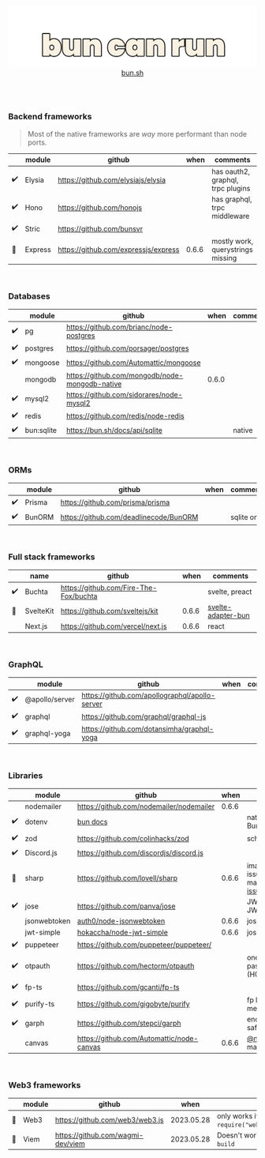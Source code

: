 <a href="https://bun.sh">
<p align="center">
  <img src="https://raw.githubusercontent.com/emastho/bun-can-run/main/bun.svg" alt="Bun logo" /><br/>
  bun.sh
</p>
</a>
<br /><br />

### Backend frameworks
> Most of the native frameworks are *way* more performant than node ports.

||module|github|when|comments|
|--|--|--|--|--|
|✔️| Elysia | https://github.com/elysiajs/elysia | | has oauth2, graphql, trpc plugins
|✔️|Hono|https://github.com/honojs||has graphql, trpc middleware
|✔️|Stric|https://github.com/bunsvr|
|🔧|Express|https://github.com/expressjs/express|0.6.6|mostly work, querystrings missing|

<br />

### Databases
|| module |  github | when | comments |
|--|--|--|--|--|
|✔️| pg | https://github.com/brianc/node-postgres |
|✔️|postgres|https://github.com/porsager/postgres|
|✔️|mongoose|https://github.com/Automattic/mongoose|
||mongodb|https://github.com/mongodb/node-mongodb-native| 0.6.0
|✔️|mysql2|https://github.com/sidorares/node-mysql2|
|✔️|redis|https://github.com/redis/node-redis|
|✔️|bun:sqlite|https://bun.sh/docs/api/sqlite||native

<br />

### ORMs
||module|github|when|comments|
|--|--|--|--|--|
|✔️|Prisma|https://github.com/prisma/prisma|||
|✔️|BunORM|https://github.com/deadlinecode/BunORM||sqlite only

<br />

### Full stack frameworks
||name|github|when|comments|
|--|--|--|--|--|
|✔️|Buchta|https://github.com/Fire-The-Fox/buchta||svelte, preact
|🔧|SvelteKit|https://github.com/sveltejs/kit|0.6.6|[svelte-adapter-bun](https://github.com/gornostay25/svelte-adapter-bun)
||Next.js|https://github.com/vercel/next.js|0.6.6|react

<br />

### GraphQL
||module|github|when|comments|
|--|--|--|--|--|
|✔️|@apollo/server|https://github.com/apollographql/apollo-server|
|✔️|graphql|https://github.com/graphql/graphql-js|
|✔️|graphql-yoga|https://github.com/dotansimha/graphql-yoga|

<br />

### Libraries
|| module |  github | when | comments |
|--|--|--|--|--|
||nodemailer|https://github.com/nodemailer/nodemailer|0.6.6|
|✔️|dotenv|[bun docs](https://bun.sh/docs/cli/run#environment-variables)||native, Bun.env.VARIABLE
|✔️|zod|https://github.com/colinhacks/zod||schema validation
|✔️| Discord.js | https://github.com/discordjs/discord.js | | |
|🔧|sharp|https://github.com/lovell/sharp|0.6.6|image \| has issues, basic use may work, [discord issue](https://discord.com/channels/876711213126520882/1113918029097603233)
|✔️|jose|https://github.com/panva/jose||JWA, JWS, JWE, JWT, JWK, JWKS|
||jsonwebtoken|[auth0/node-jsonwebtoken](https://github.com/auth0/node-jsonwebtoken)|0.6.6|jose works, [issue](https://github.com/oven-sh/bun/issues/1454)|
||jwt-simple|[hokaccha/node-jwt-simple](https://github.com/hokaccha/node-jwt-simple)|0.6.6|jose works, [issue](https://github.com/oven-sh/bun/issues/1454)|
|✔️|puppeteer|https://github.com/puppeteer/puppeteer/|
|✔️|otpauth|https://github.com/hectorm/otpauth||one time password (HOTP/TOTP)
|✔️| fp-ts | https://github.com/gcanti/fp-ts ||
|✔️|purify-ts|https://github.com/gigobyte/purify||fp but with method chaining|
|✔️|garph|https://github.com/stepci/garph||end-to-end type-safe graphql
||canvas|https://github.com/Automattic/node-canvas|0.6.6|[@napi-rs/canvas](https://github.com/Brooooooklyn/canvas) may work

<br />

### Web3 frameworks
|| module |  github | when | comments |
|--|--|--|--|--|
|🔧| Web3 | https://github.com/web3/web3.js |2023.05.28| only works if required `const Web3 = require("web3/dist/web3.min.js");`
|🔧| Viem | https://github.com/wagmi-dev/viem |2023.05.28| Doesn't work unless used with `bun build`
